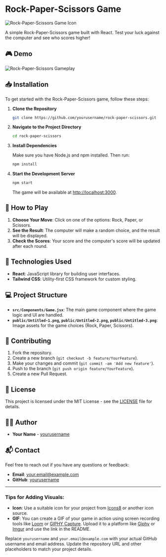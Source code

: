 
# Rock-Paper-Scissors Game

![Rock-Paper-Scissors Game Icon](https://img.icons8.com/ios-filled/50/000000/rock-paper-scissors.png)

A simple Rock-Paper-Scissors game built with React. Test your luck against the computer and see who scores higher!

## 🎮 Demo

![Rock-Paper-Scissors Gameplay](https://media.giphy.com/media/3o7aD7U7WAsx34g5cY/giphy.gif)

## 📥 Installation

To get started with the Rock-Paper-Scissors game, follow these steps:

1. **Clone the Repository**

   ```bash
   git clone https://github.com/yourusername/rock-paper-scissors.git
   ```

2. **Navigate to the Project Directory**

   ```bash
   cd rock-paper-scissors
   ```

3. **Install Dependencies**

   Make sure you have Node.js and npm installed. Then run:

   ```bash
   npm install
   ```

4. **Start the Development Server**

   ```bash
   npm start
   ```

   The game will be available at [http://localhost:3000](http://localhost:3000).

## 🧩 How to Play

1. **Choose Your Move**: Click on one of the options: Rock, Paper, or Scissors.
2. **See the Result**: The computer will make a random choice, and the result will be displayed.
3. **Check the Scores**: Your score and the computer's score will be updated after each round.

## 🔧 Technologies Used

- **React**: JavaScript library for building user interfaces.
- **Tailwind CSS**: Utility-first CSS framework for custom styling.

## 💻 Project Structure

- **`src/Components/Game.jsx`**: The main game component where the game logic and UI are handled.
- **`public/Untitled-1.png`, `public/Untitled-2.png`, `public/Untitled-3.png`**: Image assets for the game choices (Rock, Paper, Scissors).

## 🤝 Contributing

1. Fork the repository.
2. Create a new branch (`git checkout -b feature/YourFeature`).
3. Make your changes and commit (`git commit -am 'Add new feature'`).
4. Push to the branch (`git push origin feature/YourFeature`).
5. Create a new Pull Request.

## 📜 License

This project is licensed under the MIT License - see the [LICENSE](LICENSE) file for details.

## 🧑‍💻 Author

- **Your Name** - [yourusername](https://github.com/yourusername)

## 📬 Contact

Feel free to reach out if you have any questions or feedback:

- **Email**: your.email@example.com
- **GitHub**: [yourusername](https://github.com/yourusername)

---

### Tips for Adding Visuals:

- **Icon**: Use a suitable icon for your project from [Icons8](https://icons8.com) or another icon source.
- **GIF**: You can create a GIF of your game in action using screen recording tools like [Loom](https://www.loom.com/) or [GIPHY Capture](https://giphy.com/apps/giphycapture). Upload it to a platform like [Giphy](https://giphy.com/) or [Imgur](https://imgur.com/) and use the link in the README.

Replace `yourusername` and `your.email@example.com` with your actual GitHub username and email address. Update the repository URL and other placeholders to match your project details.
